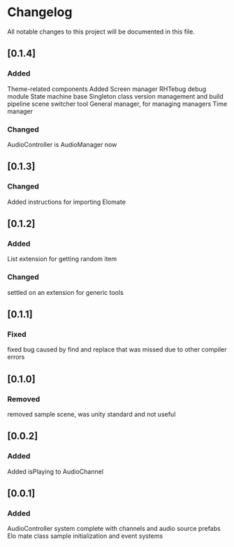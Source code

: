 # Changelog

All notable changes to this project will be documented in this file.

## [0.1.4] 

### Added
Theme-related components
Added Screen manager
RHTebug debug module
State machine base
Singleton class
version management and build pipeline
scene switcher tool
General manager, for managing managers
Time manager

### Changed
AudioController is AudioManager now

## [0.1.3] 

### Changed
Added instructions for importing Elomate

## [0.1.2] 

### Added
List extension for getting random item

### Changed
settled on an extension for generic tools

## [0.1.1] 

### Fixed
fixed bug caused by find and replace that was missed due to other compiler errors

## [0.1.0] 

### Removed
removed sample scene, was unity standard and not useful

## [0.0.2] 

### Added
Added isPlaying to AudioChannel

## [0.0.1] 

### Added
AudioController system complete with channels and audio source prefabs
Elo mate class
sample initialization and event systems

